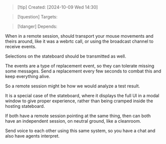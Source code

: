 
>[!tip] Created: [2024-10-09 Wed 14:30]

>[!question] Targets: 

>[!danger] Depends: 

When in a remote session, should transport your mouse movements and theirs around, like it was a webrtc call, or using the broadcast channel to receive events.

Selections on the stateboard should be transmitted as well.

The events are a type of replacement event, so they can tolerate missing some messages.  Send a replacement every few seconds to combat this and keep everything alive.

So a remote session might be how we would analyze a test result.

It is a special case of the stateboard, where it displays the full UI in a modal window to give proper experience, rather than being cramped inside the hosting stateboard.

If both have a remote session pointing at the same thing, then can both have an independent session, on neutral ground, like a cleanroom.

Send voice to each other using this same system, so you have a chat and also have agents interpret.